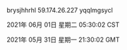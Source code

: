 brysjhhrhl 59.174.26.227 yqqlmgsycl

2021年 06月 01日 星期二 05:30:02 CST

2021年 05月 31日 星期一 21:30:02 GMT
